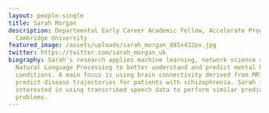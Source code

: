 ```yaml
---
layout: people-single
title: Sarah Morgan
description: Departmental Early Career Academic Fellow, Accelerate Programme,
  Cambridge University
featured_image: /assets/uploads/sarah_morgan_885x432px.jpg
twitter: https://twitter.com/sarah_morgan_uk
biography: Sarah's research applies machine learning, network science and
  Natural Language Processing to better understand and predict mental health
  conditions. A main focus is using brain connectivity derived from MRI to
  predict disease trajectories for patients with schizophrenia. Sarah is also
  interested in using transcribed speech data to perform similar prediction
  problems.
---
```


